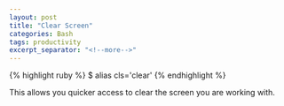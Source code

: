 ```yaml
---
layout: post
title: "Clear Screen"
categories: Bash
tags: productivity
excerpt_separator: "<!--more-->"
---
```


{% highlight ruby %}
  $ alias cls='clear'
{% endhighlight %}

<!--more-->

This allows you quicker access to clear the screen you are working with.
